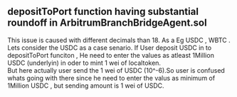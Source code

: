 ## depositToPort function having substantial roundoff in ArbitrumBranchBridgeAgent.sol 
This issue is caused with different decimals than 18. As a Eg USDC , WBTC . Lets consider the USDC as a case senario. If User deposit 
USDC in to depositToPort funciton , He need to enter the values as atleast 1Million USDC (underlyin) in oder to mint 1 wei of localtoken.  
But here actually user send the 1 wei of USDC (10^-6).So user is confused whats going with there since he need to enter the valus as 
minimum of 1Million USDC , but sending amount is 1 wei of USDC. 

